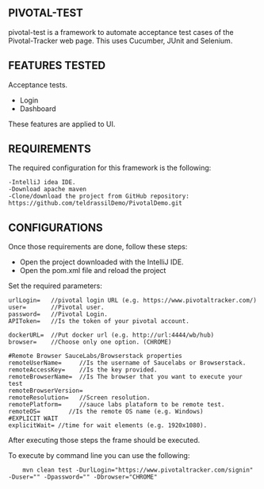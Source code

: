 
PIVOTAL-TEST
-----------
pivotal-test is a framework to automate acceptance test cases of the Pivotal-Tracker web page.
This uses Cucumber, JUnit and Selenium.


FEATURES TESTED
---------------

Acceptance tests.

- Login
- Dashboard

These features are applied to UI.

REQUIREMENTS
-----------------------------------

The required configuration for this framework is the following:

    -IntelliJ idea IDE.
    -Download apache maven
    -Clone/download the project from GitHub repository: https://github.com/teldrassilDemo/PivotalDemo.git

CONFIGURATIONS
-----------------------------------
Once those requirements are done, follow these steps:

- Open the project downloaded with the IntelliJ IDE.
- Open the pom.xml file and reload the project

Set the required parameters:

    urlLogin=   //pivotal login URL (e.g. https://www.pivotaltracker.com/) 
    user=       //Pivotal user.
    password=   //Pivotal Login.
    APIToken=   //Is the token of your pivotal account.
    
    dockerURL=  //Put docker url (e.g. http://url:4444/wb/hub)
    browser=    //Choose only one option. (CHROME)
    
    #Remote Browser SauceLabs/Browserstack properties
    remoteUserName=     //Is the username of Saucelabs or Browserstack.
    remoteAccessKey=    //Is the key provided.
    remoteBrowserName=  //Is The browser that you want to execute your test
    remoteBrowserVersion=
    remoteResolution=   //Screen resolution.
    remotePlatform=     //sauce labs plataform to be remote test.
    remoteOS=        //Is the remote OS name (e.g. Windows)
    #EXPLICIT WAIT 
    explicitWait= //time for wait elements (e.g. 1920x1080).
    

After executing those steps the frame should be executed.

To execute by command line you can use the following:


        mvn clean test -DurlLogin="https://www.pivotaltracker.com/signin" -Duser="" -Dpassword="" -Dbrowser="CHROME"
   
